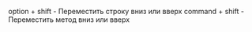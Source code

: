 option + shift -  Переместить строку вниз или вверх
command + shift - Переместить метод вниз или вверх